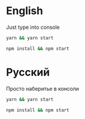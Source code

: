 # English

Just type into console

```sh
yarn && yarn start
```

```sh
npm install && npm start
```

# Русский

Просто наберитье в консоли

```sh
yarn && yarn start
```

```sh
npm install && npm start
```


